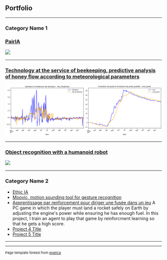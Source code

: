 ## Portfolio

---

### Category Name 1 

### [PairIA](/sample_page)
<img src="images/dummy_thumbnail.jpg?raw=true"/>

---
### [Technology at the service of beekeeping, predictive analysis of honey flow according to meteorological parameters](/pdf/204_TECHNOLOGIE.pdf)
<img src="images/mois_pluie_dt.png"/>

---
### [Object recognition with a humanoid robot ](https://youtu.be/oR90AfM_8Po)
<img src="images/dummy_thumbnail.jpg?raw=true"/>

---

### Category Name 2

- [Ethic IA](https://ethique.ig.umons.ac.be/posts/2018-2019/D/index.html)
- [Moovic, motion sounding tool for gesture recognition ](https://youtu.be/qJFC17VqnXc)
- [Apprentissage par renforcement pour diriger une fusée dans un jeu](http://example.com/)
A PC game in which the player must land a rocket safely on Earth by adjusting the engine's power while ensuring he has enough fuel.  In this project, I train an agent to play that game by reinforcment learning so that he gets a high score. 
- [Project 4 Title](http://example.com/)
- [Project 5 Title](http://example.com/)

---




---
<p style="font-size:11px">Page template forked from <a href="https://github.com/evanca/quick-portfolio">evanca</a></p>
<!-- Remove above link if you don't want to attibute -->
